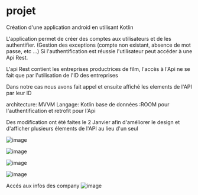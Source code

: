 # projet


Création d'une application android en utilisant Kotlin

L'application permet de créer des comptes aux utilisateurs et de les authentifier.
(Gestion des exceptions  (compte non existant, absence de mot passe, etc …)
Si l'authentification est réussie l'utilisateur peut accéder à une Api Rest.

L'api Rest contient les entreprises productrices de film,  l'accès à  l'Api ne se fait que par l'utilisation de l'ID des entreprises


Dans notre cas nous avons fait appel et ensuite affiché les elements de l'API par leur ID



architecture: MVVM
Langage: Kotlin
base de données :ROOM pour l'authentification et retrofit pour l'Api

Des modification ont été faites le 2 Janvier afin d'améliorer le design et d'afficher plusieurs élements de l'API au lieu d'un seul 

![image](https://user-images.githubusercontent.com/75430382/103449744-57139b80-4c8b-11eb-9053-32e586dc9b1b.png)

![image](https://user-images.githubusercontent.com/75430382/103449755-85917680-4c8b-11eb-86de-cef8de1a7659.png)


![image](https://user-images.githubusercontent.com/75430382/103449759-8de9b180-4c8b-11eb-8ece-8580b4c279c4.png)

![image](https://user-images.githubusercontent.com/75430382/103449761-9215cf00-4c8b-11eb-9f47-31a3e76f3496.png)

Accés aux infos des company
![image](https://user-images.githubusercontent.com/75430382/103449798-eae56780-4c8b-11eb-963c-e98c68218614.png)



